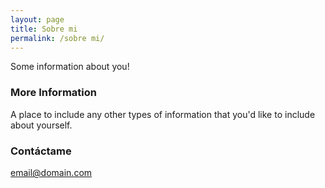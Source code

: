 ```yaml
---
layout: page
title: Sobre mi
permalink: /sobre mi/
---
```


Some information about you!

### More Information

A place to include any other types of information that you'd like to include about yourself.

### Contáctame

[email@domain.com](gmandresini@gmail.com)
